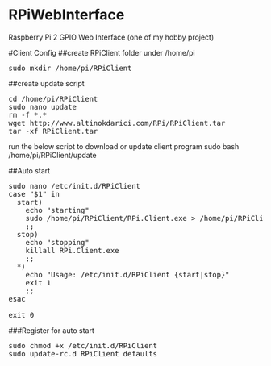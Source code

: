 # RPiWebInterface
Raspberry Pi 2 GPIO Web Interface (one of my hobby project)

#Client Config
##create RPiClient folder under /home/pi
<pre>
sudo mkdir /home/pi/RPiClient
</pre>
##create update script
<pre>
cd /home/pi/RPiClient
sudo nano update
rm -f *.*
wget http://www.altinokdarici.com/RPi/RPiClient.tar
tar -xf RPiClient.tar
</pre>

run the below script to download or update client program
sudo bash /home/pi/RPiClient/update

##Auto start
<pre>
sudo nano /etc/init.d/RPiClient
case "$1" in
  start)
    echo "starting"
    sudo /home/pi/RPiClient/RPi.Client.exe > /home/pi/RPiClient/output 2> /home/pi/RPiClient/error
    ;;
  stop)
    echo "stopping"
    killall RPi.Client.exe
    ;;
  *)
    echo "Usage: /etc/init.d/RPiClient {start|stop}"
    exit 1
    ;;
esac
 
exit 0
</pre>

###Register for auto start
<pre>
sudo chmod +x /etc/init.d/RPiClient
sudo update-rc.d RPiClient defaults
</pre>
